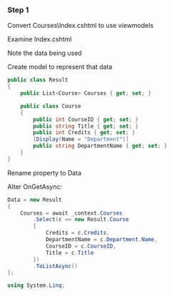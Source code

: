 ### Step 1

Convert Courses\Index.cshtml to use viewmodels

Examine Index.cshtml

Note the data being used

Create model to represent that data

```csharp
public class Result
{
    public List<Course> Courses { get; set; }

    public class Course
    {
        public int CourseID { get; set; }
        public string Title { get; set; }
        public int Credits { get; set; }
        [Display(Name = "Department")]
        public string DepartmentName { get; set; }
    }
}
```

Rename property to Data

Alter OnGetAsync:

```csharp
Data = new Result
{
    Courses = await _context.Courses
        .Select(c => new Result.Course
        {
            Credits = c.Credits,
            DepartmentName = c.Department.Name,
            CourseID = c.CourseID,
            Title = c.Title
        })
        .ToListAsync()
};

using System.Linq;
```